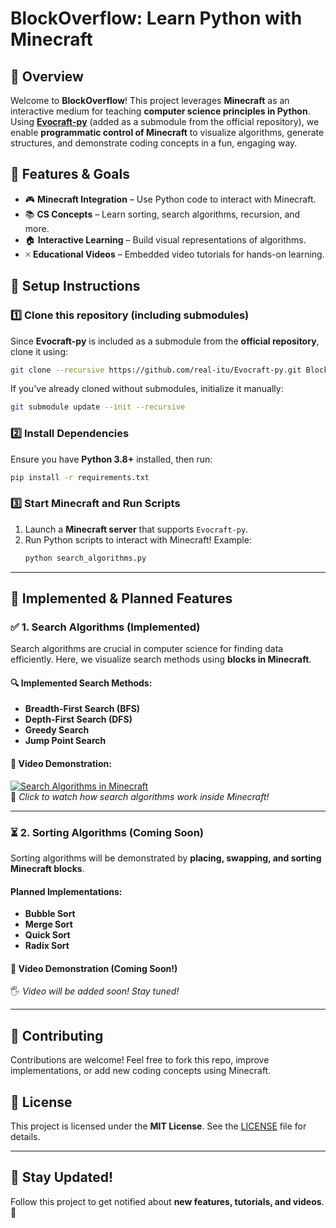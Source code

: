 # BlockOverflow: Learn Python with Minecraft

## 📌 Overview  
Welcome to **BlockOverflow**! This project leverages **Minecraft** as an interactive medium for teaching **computer science principles in Python**. Using **[Evocraft-py](https://github.com/real-itu/Evocraft-py)** (added as a submodule from the official repository), we enable **programmatic control of Minecraft** to visualize algorithms, generate structures, and demonstrate coding concepts in a fun, engaging way.

## 🚀 Features & Goals  
- 🎮 **Minecraft Integration** – Use Python code to interact with Minecraft.
- 📚 **CS Concepts** – Learn sorting, search algorithms, recursion, and more.
- 🏠 **Interactive Learning** – Build visual representations of algorithms.
- 🞩 **Educational Videos** – Embedded video tutorials for hands-on learning.

## 🔗 Setup Instructions  

### 1️⃣ Clone this repository (including submodules)  
Since **Evocraft-py** is included as a submodule from the **official repository**, clone it using:
```bash
git clone --recursive https://github.com/real-itu/Evocraft-py.git BlockOverflow
```
If you've already cloned without submodules, initialize it manually:
```bash
git submodule update --init --recursive
```

### 2️⃣ Install Dependencies  
Ensure you have **Python 3.8+** installed, then run:
```bash
pip install -r requirements.txt
```

### 3️⃣ Start Minecraft and Run Scripts  
1. Launch a **Minecraft server** that supports `Evocraft-py`.  
2. Run Python scripts to interact with Minecraft! Example:
   ```bash
   python search_algorithms.py
   ```
---

## 📌 Implemented & Planned Features  

### ✅ **1. Search Algorithms (Implemented)**  
Search algorithms are crucial in computer science for finding data efficiently. Here, we visualize search methods using **blocks in Minecraft**.

#### 🔍 Implemented Search Methods:  
- **Breadth-First Search (BFS)**
- **Depth-First Search (DFS)**
- **Greedy Search**
- **Jump Point Search**

#### 🎥 **Video Demonstration:**  
[![Search Algorithms in Minecraft](https://img.youtube.com/vi/YOUR_VIDEO_ID/0.jpg)](https://www.youtube.com/watch?v=YOUR_VIDEO_ID)  
📌 *Click to watch how search algorithms work inside Minecraft!*

---

### ⏳ **2. Sorting Algorithms (Coming Soon)**  
Sorting algorithms will be demonstrated by **placing, swapping, and sorting Minecraft blocks**.  
#### Planned Implementations:
- **Bubble Sort**
- **Merge Sort**
- **Quick Sort**
- **Radix Sort**

#### 🎥 **Video Demonstration (Coming Soon!)**  
🖐 *Video will be added soon! Stay tuned!*

---


## 🤝 Contributing  
Contributions are welcome! Feel free to fork this repo, improve implementations, or add new coding concepts using Minecraft.

## 🌟 License  
This project is licensed under the **MIT License**. See the [LICENSE](LICENSE) file for details.

---

## 📢 Stay Updated!  
Follow this project to get notified about **new features, tutorials, and videos**. 🚀
